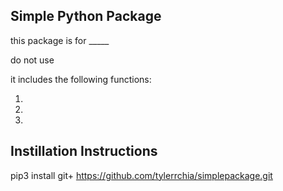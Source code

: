 ## Simple Python Package

this package is for _____

do not use

it includes the following functions:

1.
2.
3.

## Instillation Instructions

pip3 install git+ https://github.com/tylerrchia/simplepackage.git